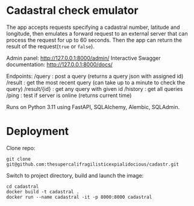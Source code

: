 # Cadastral check emulator

The app accepts requests specifying a cadastral number, latitude and longitude, then emulates a forward request to an external server that can process the request for up to 60 seconds. Then the app can return the result of the request(`true` or `false`).

Admin panel: http://127.0.0.1:8000/admin/
Interactive Swagger documentation: http://127.0.0.1:8000/docs/

Endpoints:
/query : post a query (returns a query json with assigned id)
/result : get the most recent query (can take up to a minute to check the query)
/result/{id} : get any query with given id
/history : get all queries
/ping : test if server is online (returns current time)

Runs on Python 3.11 using FastAPI, SQLAlchemy, Alembic, SQLAdmin.

# Deployment

Clone repo:

```
git clone git@github.com:thesupercalifragilisticexpialidocious/cadastr.git
```

Switch to project directory, build and launch the image:
```
cd cadastral
docker build -t cadastral .
docker run --name cadastral -it -p 8000:8000 cadastral
```
